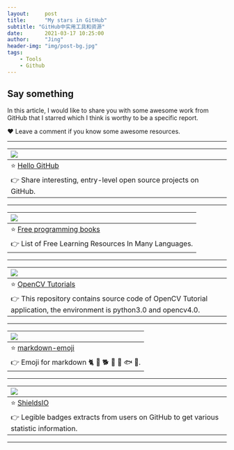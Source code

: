 ```yaml
---
layout:     post
title:      "My stars in GitHub"
subtitle: "GitHub中实用工具和资源"
date:       2021-03-17 10:25:00
author:     "Jing"
header-img: "img/post-bg.jpg"
tags:
    - Tools
    - Github
---
```


## Say something

In this article, I would like to share you with some awesome work from GitHub that I starred which I think is worthy to be a specific report. 

❤️ Leave a comment if you know some awesome resources.<br>


---

| <img align="left" src="https://img.shields.io/github/stars/521xueweihan/HelloGitHub?style=social"> |
|------|
| ⭐ [Hello GitHub](https://hellogithub.com/)  |
| 👉 Share interesting, entry-level open source projects on GitHub. |

---

|<img align="left" src="https://img.shields.io/github/stars/EbookFoundation/free-programming-books?style=social">|
|------|
|⭐ [Free programming books](https://github.com/EbookFoundation/free-programming-books)|
|👉 List of Free Learning Resources In Many Languages.|

---

|<img align="left" src="https://img.shields.io/github/stars/JimmyHHua/opencv_tutorials?style=social">|
|------|
|⭐ [OpenCV Tutorials](https://github.com/JimmyHHua/opencv_tutorials)|
|👉 This repository contains source code of OpenCV Tutorial application, the environment is python3.0 and opencv4.0.|

---

|<img align="left" src="https://img.shields.io/github/stars/zhouie/markdown-emoji?style=social">|
|------|
|⭐ [markdown-emoji](https://github.com/zhouie/markdown-emoji)|
|👉 Emoji for markdown 🐈 🐴 🐕 🐄 🐖 🐟 🐑.|

---

|<img align="left" src="https://img.shields.io/github/stars/badges/shields?style=social">|
|------|
|⭐ [ShieldsIO](https://github.com/badges/shields)|
|👉 Legible badges extracts from users on GitHub to get various statistic information.|

---
